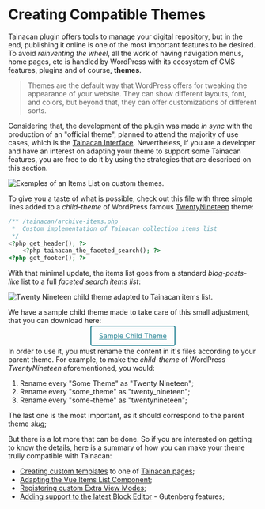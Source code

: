 # Creating Compatible Themes

Tainacan plugin offers tools to manage your digital repository, but in the end, publishing it online is one of the most important features to be desired. To avoid _reinventing the wheel_, all the work of having navigation menus, home pages, etc is handled by WordPress with its ecosystem of CMS features, plugins and of course, **themes**.

> Themes are the default way that WordPress offers for tweaking the appearance of your website. They can show different layouts, font, and colors, but beyond that, they can offer customizations of different sorts.

Considering that, the development of the plugin was made _in sync_ with the production of an "official theme", planned to attend the majority of use cases, which is the [Tainacan Interface](https://wordpress.org/themes/tainacan-interface/). Nevertheless, if you are a developer and have an interest on adapting your theme to support some Tainacan features, you are free to do it by using the strategies that are described on this section.

![Exemples of an Items List on custom themes.](/_assets/images/creating-compatible-themes.png)

To give you a taste of what is possible, check out this file with three simple lines added to a _child-theme_ of WordPress famous [TwentyNineteen](https://wordpress.org/themes/twentynineteen/ ":ignore") theme:

```php
/** /tainacan/archive-items.php
 *  Custom implementation of Tainacan collection items list
 */
<?php get_header(); ?>
    <?php tainacan_the_faceted_search(); ?>
<?php get_footer(); ?>
```

With that minimal update, the items list goes from a standard _blog-posts-like_ list to a full _faceted search items list_:

![Twenty Nineteen child theme adapted to Tainacan items list.](/_assets/images/creating-compatible-themes-2.png)

We have a sample child theme made to take care of this small adjustment, that you can download here:

<div style="width: 100%; text-align: center;">
    <a style="margin: 4px; padding: 10px 16px; color: #298596; border: 2px solid #298596; border-radius: 4px;" href="https://github.com/tainacan/tainacan-wiki/raw/master/dev/_assets/some-theme-child.zip">
        Sample Child Theme
    </a>
</div>

In order to use it, you must rename the content in it's files according to your parent theme. For example, to make the _child-theme_ of WordPress _TwentyNineteen_ aforementioned, you would:

1. Rename every "Some Theme" as "Twenty Nineteen";
2. Rename every "some_theme" as "twenty_nineteen";
3. Rename every "some-theme" as "twentynineteen";

The last one is the most important, as it should correspond to the parent theme _slug_;

But there is a lot more that can be done. So if you are interested on getting to know the details, here is a summary of how you can make your theme trully compatible with Tainacan:

- [Creating custom templates](/dev/custom-templates.md) to one of [Tainacan pages](tainacan-pages.md);
- [Adapting the Vue Items List Component](/dev/the-vue-items-list-component.md);
- [Registering custom Extra View Modes](/dev/extra-view-modes.md);
- [Adding support to the latest Block Editor](/dev/theme-gutenberg-support.md) - Gutenberg features;
